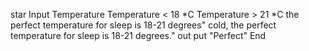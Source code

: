 star
Input Temperature
Temperature < 18 *C
Temperature > 21 *C
the perfect temperature for sleep is 18-21 degrees"
cold, the perfect temperature for sleep is 18-21 degrees."
out put "Perfect"
End
